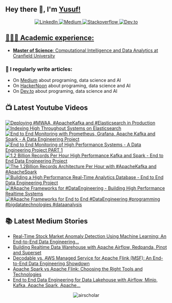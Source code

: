 ## Hey there 👋, I'm [Yusuf!](https://github.com/airscholar/)

<center>
<a href="https://www.linkedin.com/in/yusuf-ganiyu-b90140107/?locale=en_US" target="_blank">
    <img src="https://img.shields.io/badge/linkedin-%230077B5.svg?&style=for-the-badge&logo=linkedin&logoColor=white&color=071A2C" alt="LinkedIn"/>
  </a>
 <a href="https://medium.com/@yusuf.ganiyu" target="_blank">
    <img src="https://img.shields.io/badge/medium-%2312100E.svg?&style=for-the-badge&logo=medium&logoColor=white&color=071A2C" alt="Medium"/>
  </a>
  <a href="https://stackoverflow.com/users/6070546/yusuf-ganiyu" target="_blank">
    <img src="https://img.shields.io/badge/stackoverflow-%2312100E.svg?&style=for-the-badge&logo=stackoverflow&logoColor=white&color=071A2C" alt="Stackoverflow"/>
  </a>
  <a href="https://dev.to/airscholar" target="_blank">
    <img src="https://img.shields.io/badge/dev.to-%2312100E.svg?&style=for-the-badge&logo=dev.to&logoColor=white&color=071A2C" alt="Dev.to"/>
</center>

## 👨🏻‍🎓 Academic experience:
  - **Master of Science**: Computational Intelligence and Data Analytics at [Cranfield University](https://www.cranfield.ac.uk/courses/taught/computational-intelligence-for-data-analytics)

### 📝 I regularly write articles:
  - On [Medium](https://medium.com/@yusuf.ganiyu) about programing, data science and AI
  - On [HackerNoon](https://hackernoon.com/u/airscholar) about programing, data science and AI
  - On [Dev.to](https://dev.to/airscholar) about programing, data science and AI

## 📺 Latest Youtube Videos
<!-- BEGIN YOUTUBE-CARDS -->
[![Deploying #MWAA, #ApacheKafka and #Elasticsearch in Production](https://ytcards.demolab.com/?id=iQRy97g7lyE&title=Deploying+%23MWAA%2C+%23ApacheKafka+and+%23Elasticsearch+in+Production&lang=en&timestamp=1737908816&background_color=%230d1117&title_color=%23ffffff&stats_color=%23dedede&max_title_lines=1&width=250&border_radius=5 "Deploying #MWAA, #ApacheKafka and #Elasticsearch in Production")](https://www.youtube.com/watch?v=iQRy97g7lyE)
[![Indexing High Throughout Systems on Elasticsearch](https://ytcards.demolab.com/?id=q77n08mOLho&title=Indexing+High+Throughout+Systems+on+Elasticsearch&lang=en&timestamp=1737294402&background_color=%230d1117&title_color=%23ffffff&stats_color=%23dedede&max_title_lines=1&width=250&border_radius=5 "Indexing High Throughout Systems on Elasticsearch")](https://www.youtube.com/watch?v=q77n08mOLho)
[![End to End Monitoring with Prometheus, Grafana, Apache Kafka and Spark - A Data Engineering Project](https://ytcards.demolab.com/?id=PL6Tl2sqh8k&title=End+to+End+Monitoring+with+Prometheus%2C+Grafana%2C+Apache+Kafka+and+Spark+-+A+Data+Engineering+Project&lang=en&timestamp=1736594904&background_color=%230d1117&title_color=%23ffffff&stats_color=%23dedede&max_title_lines=1&width=250&border_radius=5 "End to End Monitoring with Prometheus, Grafana, Apache Kafka and Spark - A Data Engineering Project")](https://www.youtube.com/watch?v=PL6Tl2sqh8k)
[![End to End Monitoring of High Performance Systems - A Data Engineering Project PART 1](https://ytcards.demolab.com/?id=I2K6uCpxL8E&title=End+to+End+Monitoring+of+High+Performance+Systems+-+A+Data+Engineering+Project+PART+1&lang=en&timestamp=1735894970&background_color=%230d1117&title_color=%23ffffff&stats_color=%23dedede&max_title_lines=1&width=250&border_radius=5 "End to End Monitoring of High Performance Systems - A Data Engineering Project PART 1")](https://www.youtube.com/watch?v=I2K6uCpxL8E)
[![1.2 Billion Records Per Hour High Performance Kafka and Spark - End to End Data Engineering Project](https://ytcards.demolab.com/?id=d6AFh31fO7Y&title=1.2+Billion+Records+Per+Hour+High+Performance+Kafka+and+Spark+-+End+to+End+Data+Engineering+Project&lang=en&timestamp=1733234024&background_color=%230d1117&title_color=%23ffffff&stats_color=%23dedede&max_title_lines=1&width=250&border_radius=5 "1.2 Billion Records Per Hour High Performance Kafka and Spark - End to End Data Engineering Project")](https://www.youtube.com/watch?v=d6AFh31fO7Y)
[![The 1.2Billion Records Architecture Per Hour with #ApacheKafka and #ApacheSpark](https://ytcards.demolab.com/?id=TpPvZCKM8Jo&title=The+1.2Billion+Records+Architecture+Per+Hour+with+%23ApacheKafka+and+%23ApacheSpark&lang=en&timestamp=1732991110&background_color=%230d1117&title_color=%23ffffff&stats_color=%23dedede&max_title_lines=1&width=250&border_radius=5 "The 1.2Billion Records Architecture Per Hour with #ApacheKafka and #ApacheSpark")](https://www.youtube.com/watch?v=TpPvZCKM8Jo)
[![Building a High Performance Real-Time Analytics Database - End to End Data Engineering Project](https://ytcards.demolab.com/?id=irOSzOQbUMk&title=Building+a+High+Performance+Real-Time+Analytics+Database+-+End+to+End+Data+Engineering+Project&lang=en&timestamp=1730809842&background_color=%230d1117&title_color=%23ffffff&stats_color=%23dedede&max_title_lines=1&width=250&border_radius=5 "Building a High Performance Real-Time Analytics Database - End to End Data Engineering Project")](https://www.youtube.com/watch?v=irOSzOQbUMk)
[![#Apache Frameworks for #DataEngineering - Building High Performance Realtime Systems](https://ytcards.demolab.com/?id=ECf0xCSas3o&title=%23Apache+Frameworks+for+%23DataEngineering+-+Building+High+Performance+Realtime+Systems&lang=en&timestamp=1730793608&background_color=%230d1117&title_color=%23ffffff&stats_color=%23dedede&max_title_lines=1&width=250&border_radius=5 "#Apache Frameworks for #DataEngineering - Building High Performance Realtime Systems")](https://www.youtube.com/watch?v=ECf0xCSas3o)
[![#Apache Frameworks for End to End #DataEngineering #programming #bigdatatechnologies #dataanalysis](https://ytcards.demolab.com/?id=dEQCR-4ZOUE&title=%23Apache+Frameworks+for+End+to+End+%23DataEngineering+%23programming+%23bigdatatechnologies+%23dataanalysis&lang=en&timestamp=1730640762&background_color=%230d1117&title_color=%23ffffff&stats_color=%23dedede&max_title_lines=1&width=250&border_radius=5 "#Apache Frameworks for End to End #DataEngineering #programming #bigdatatechnologies #dataanalysis")](https://www.youtube.com/watch?v=dEQCR-4ZOUE)
<!-- END YOUTUBE-CARDS -->

## 📚 Latest Medium Stories
<!-- MEDIUM-STORY-LIST:START -->
- [Real-Time Stock Market Anomaly Detection Using Machine Learning: An End-to-End Data Engineering…](https://python.plainenglish.io/real-time-stock-market-anomaly-detection-using-machine-learning-an-end-to-end-data-engineering-3a7b83aeefa3?source=rss-e88756b73479------2)
- [Building Realtime Data Warehouse with Apache Airflow, Redpanda, Pinot and Superset](https://python.plainenglish.io/building-realtime-data-warehouse-with-apache-airflow-redpanda-pinot-and-superset-9eb2f9fbb76c?source=rss-e88756b73479------2)
- [Decodable vs. AWS Managed Service for Apache Flink &lpar;MSF&rpar;: An End-to-End Data Engineering Showdown](https://medium.com/towards-data-engineering/decodable-vs-aws-managed-service-for-apache-flink-msf-an-end-to-end-data-engineering-showdown-628ecf0428a8?source=rss-e88756b73479------2)
- [Apache Spark vs Apache Flink: Choosing the Right Tools and Technologies](https://medium.com/@yusuf.ganiyu/apache-spark-vs-apache-flink-choosing-the-right-tools-and-technologies-965d5caa9495?source=rss-e88756b73479------2)
- [End to End Data Engineering for Data Lakehouse with Airflow, Minio, Kafka, Apache Spark, Apache…](https://medium.com/towards-data-engineering/end-to-end-data-engineering-for-data-lakehouse-with-airflow-minio-kafka-apache-spark-apache-f30065f81683?source=rss-e88756b73479------2)
<!-- MEDIUM-STORY-LIST:END -->
<p align="center"><img src="https://komarev.com/ghpvc/?username=airscholar&label=Profile%20views&color=0e75b6&style=flat" alt="airscholar" /></p>
